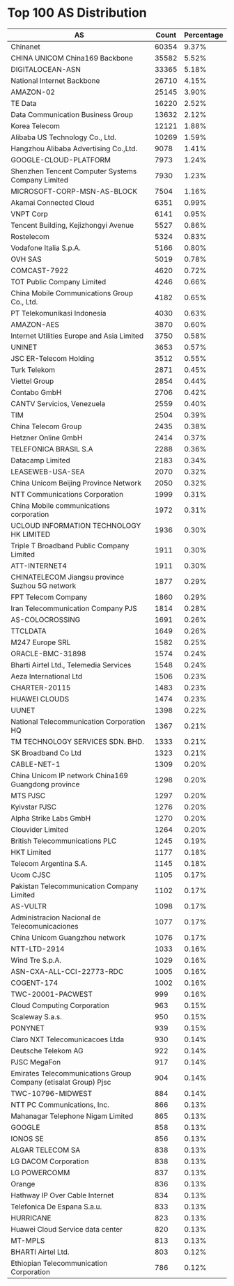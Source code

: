 # Top 100 AS Distribution
| AS | Count | Percentage |
|----|----|----|
| Chinanet | 60354 | 9.37% |
| CHINA UNICOM China169 Backbone | 35582 | 5.52% |
| DIGITALOCEAN-ASN | 33365 | 5.18% |
| National Internet Backbone | 26710 | 4.15% |
| AMAZON-02 | 25145 | 3.90% |
| TE Data | 16220 | 2.52% |
| Data Communication Business Group | 13632 | 2.12% |
| Korea Telecom | 12121 | 1.88% |
| Alibaba US Technology Co., Ltd. | 10269 | 1.59% |
| Hangzhou Alibaba Advertising Co.,Ltd. | 9078 | 1.41% |
| GOOGLE-CLOUD-PLATFORM | 7973 | 1.24% |
| Shenzhen Tencent Computer Systems Company Limited | 7930 | 1.23% |
| MICROSOFT-CORP-MSN-AS-BLOCK | 7504 | 1.16% |
| Akamai Connected Cloud | 6351 | 0.99% |
| VNPT Corp | 6141 | 0.95% |
| Tencent Building, Kejizhongyi Avenue | 5527 | 0.86% |
| Rostelecom | 5324 | 0.83% |
| Vodafone Italia S.p.A. | 5166 | 0.80% |
| OVH SAS | 5019 | 0.78% |
| COMCAST-7922 | 4620 | 0.72% |
| TOT Public Company Limited | 4246 | 0.66% |
| China Mobile Communications Group Co., Ltd. | 4182 | 0.65% |
| PT Telekomunikasi Indonesia | 4030 | 0.63% |
| AMAZON-AES | 3870 | 0.60% |
| Internet Utilities Europe and Asia Limited | 3750 | 0.58% |
| UNINET | 3653 | 0.57% |
| JSC ER-Telecom Holding | 3512 | 0.55% |
| Turk Telekom | 2871 | 0.45% |
| Viettel Group | 2854 | 0.44% |
| Contabo GmbH | 2706 | 0.42% |
| CANTV Servicios, Venezuela | 2559 | 0.40% |
| TIM | 2504 | 0.39% |
| China Telecom Group | 2435 | 0.38% |
| Hetzner Online GmbH | 2414 | 0.37% |
| TELEFONICA BRASIL S.A | 2288 | 0.36% |
| Datacamp Limited | 2183 | 0.34% |
| LEASEWEB-USA-SEA | 2070 | 0.32% |
| China Unicom Beijing Province Network | 2050 | 0.32% |
| NTT Communications Corporation | 1999 | 0.31% |
| China Mobile communications corporation | 1972 | 0.31% |
| UCLOUD INFORMATION TECHNOLOGY HK LIMITED | 1936 | 0.30% |
| Triple T Broadband Public Company Limited | 1911 | 0.30% |
| ATT-INTERNET4 | 1911 | 0.30% |
| CHINATELECOM Jiangsu province Suzhou 5G network | 1877 | 0.29% |
| FPT Telecom Company | 1860 | 0.29% |
| Iran Telecommunication Company PJS | 1814 | 0.28% |
| AS-COLOCROSSING | 1691 | 0.26% |
| TTCLDATA | 1649 | 0.26% |
| M247 Europe SRL | 1582 | 0.25% |
| ORACLE-BMC-31898 | 1574 | 0.24% |
| Bharti Airtel Ltd., Telemedia Services | 1548 | 0.24% |
| Aeza International Ltd | 1506 | 0.23% |
| CHARTER-20115 | 1483 | 0.23% |
| HUAWEI CLOUDS | 1474 | 0.23% |
| UUNET | 1398 | 0.22% |
| National Telecommunication Corporation HQ | 1367 | 0.21% |
| TM TECHNOLOGY SERVICES SDN. BHD. | 1333 | 0.21% |
| SK Broadband Co Ltd | 1323 | 0.21% |
| CABLE-NET-1 | 1309 | 0.20% |
| China Unicom IP network China169 Guangdong province | 1298 | 0.20% |
| MTS PJSC | 1297 | 0.20% |
| Kyivstar PJSC | 1276 | 0.20% |
| Alpha Strike Labs GmbH | 1270 | 0.20% |
| Clouvider Limited | 1264 | 0.20% |
| British Telecommunications PLC | 1245 | 0.19% |
| HKT Limited | 1177 | 0.18% |
| Telecom Argentina S.A. | 1145 | 0.18% |
| Ucom CJSC | 1105 | 0.17% |
| Pakistan Telecommunication Company Limited | 1102 | 0.17% |
| AS-VULTR | 1098 | 0.17% |
| Administracion Nacional de Telecomunicaciones | 1077 | 0.17% |
| China Unicom Guangzhou network | 1076 | 0.17% |
| NTT-LTD-2914 | 1033 | 0.16% |
| Wind Tre S.p.A. | 1029 | 0.16% |
| ASN-CXA-ALL-CCI-22773-RDC | 1005 | 0.16% |
| COGENT-174 | 1002 | 0.16% |
| TWC-20001-PACWEST | 999 | 0.16% |
| Cloud Computing Corporation | 963 | 0.15% |
| Scaleway S.a.s. | 950 | 0.15% |
| PONYNET | 939 | 0.15% |
| Claro NXT Telecomunicacoes Ltda | 930 | 0.14% |
| Deutsche Telekom AG | 922 | 0.14% |
| PJSC MegaFon | 917 | 0.14% |
| Emirates Telecommunications Group Company (etisalat Group) Pjsc | 904 | 0.14% |
| TWC-10796-MIDWEST | 884 | 0.14% |
| NTT PC Communications, Inc. | 866 | 0.13% |
| Mahanagar Telephone Nigam Limited | 865 | 0.13% |
| GOOGLE | 858 | 0.13% |
| IONOS SE | 856 | 0.13% |
| ALGAR TELECOM SA | 838 | 0.13% |
| LG DACOM Corporation | 838 | 0.13% |
| LG POWERCOMM | 837 | 0.13% |
| Orange | 836 | 0.13% |
| Hathway IP Over Cable Internet | 834 | 0.13% |
| Telefonica De Espana S.a.u. | 833 | 0.13% |
| HURRICANE | 823 | 0.13% |
| Huawei Cloud Service data center | 820 | 0.13% |
| MT-MPLS | 813 | 0.13% |
| BHARTI Airtel Ltd. | 803 | 0.12% |
| Ethiopian Telecommunication Corporation | 786 | 0.12% |
